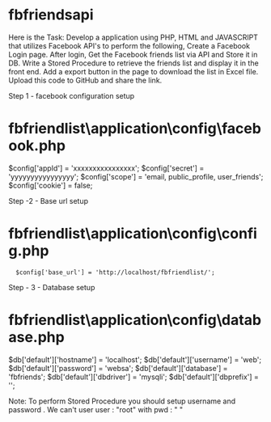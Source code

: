 # fbfriendsapi

Here is the Task:
Develop a application using PHP, HTML and JAVASCRIPT that utilizes Facebook API's to perform the following,
Create a Facebook Login page.
After login, Get the Facebook friends list via API and Store it in DB.
Write a Stored Procedure to retrieve the friends list and display it in the front end.
Add a export button in the page to download the  list in Excel file.
Upload this code to GitHub and share the link. 

 Step 1 - facebook configuration setup

#  fbfriendlist\application\config\facebook.php

$config['appId']   = 'xxxxxxxxxxxxxxxx';
$config['secret']  = 'yyyyyyyyyyyyyyyy';
$config['scope'] = 'email, public_profile, user_friends';
$config['cookie'] = false;

 Step -2  -  Base url setup
 
 #  fbfriendlist\application\config\config.php
 
      $config['base_url'] = 'http://localhost/fbfriendlist/';

Step - 3   -  Database setup

 #  fbfriendlist\application\config\database.php

$db['default']['hostname'] = 'localhost';
$db['default']['username'] = 'web';
$db['default']['password'] = 'websa';
$db['default']['database'] = 'fbfriends';
$db['default']['dbdriver'] = 'mysqli';
$db['default']['dbprefix'] = '';

Note: To perform Stored Procedure you should setup username and password .  We can't user  user : "root"   with  pwd :  " "
